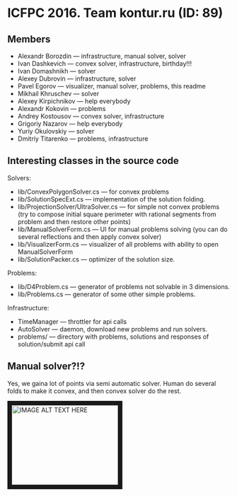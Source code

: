 # ICFPC 2016. Team kontur.ru (ID: 89)

## Members
* Alexandr Borozdin — infrastructure, manual solver, solver
* Ivan Dashkevich — convex solver, infrastructure, birthday!!!
* Ivan Domashnikh — solver
* Alexey Dubrovin — infrastructure, solver
* Pavel Egorov — visualizer, manual solver, problems, this readme
* Mikhail Khruschev — solver
* Alexey Kirpichnikov — help everybody
* Alexandr Kokovin — problems
* Andrey Kostousov — convex solver, infrastructure
* Grigoriy Nazarov — help everybody
* Yuriy Okulovskiy — solver
* Dmitriy Titarenko — problems, infrastructure


## Interesting classes in the source code

Solvers:

* lib/ConvexPolygonSolver.cs — for convex problems
* lib/SolutionSpecExt.cs — implementation of the solution folding.
* lib/ProjectionSolver/UltraSolver.cs — for simple not convex problems (try to compose initial square perimeter with rational segments from problem and then restore other points)
* lib/ManualSolverForm.cs — UI for manual problems solving (you can do several reflections and then apply convex solver)
* lib/VisualizerForm.cs — visualizer of all problems with ability to open ManualSolverForm
* lib/SolutionPacker.cs — optimizer of the solution size.

Problems:

* lib/D4Problem.cs — generator of problems not solvable in 3 dimensions.
* lib/Problems.cs — generator of some other simple problems.

Infrastructure:

* TimeManager — throttler for api calls
* AutoSolver — daemon, download new problems and run solvers.
* problems/ — directory with problems, solutions and responses of solution/submit api call

## Manual solver?!?

Yes, we gaina lot of points via semi automatic solver. Human do several folds to make it convex, and then convex solver do the rest.

<a href="http://www.youtube.com/watch?feature=player_embedded&v=6_2JAzxuTNM
" target="_blank"><img src="http://img.youtube.com/vi/6_2JAzxuTNM/0.jpg" 
alt="IMAGE ALT TEXT HERE" width="240" height="180" border="10" /></a>

